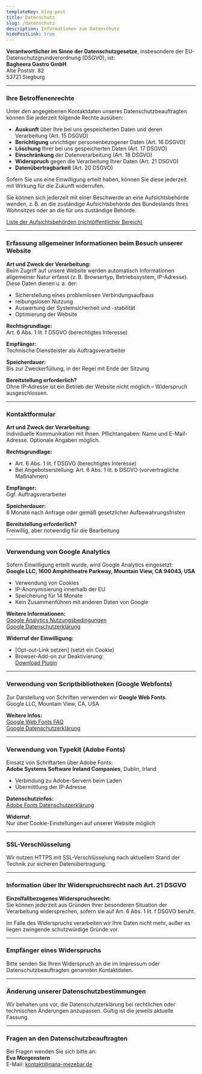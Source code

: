 ```yaml
---
templateKey: blog-post
title: Datenschutz
slug: /datenschutz
description: Informationen zum Datenschutz
hidePostLink: true
---
```


**Verantwortlicher im Sinne der Datenschutzgesetze**, insbesondere der EU-Datenschutzgrundverordnung (DSGVO), ist:  
**Bagheera Gastro GmbH**  
Alte Poststr. 82  
53721 Siegburg

---

### **Ihre Betroffenenrechte**

Unter den angegebenen Kontaktdaten unseres Datenschutzbeauftragten können Sie jederzeit folgende Rechte ausüben:

- **Auskunft** über Ihre bei uns gespeicherten Daten und deren Verarbeitung (Art. 15 DSGVO)  
- **Berichtigung** unrichtiger personenbezogener Daten (Art. 16 DSGVO)  
- **Löschung** Ihrer bei uns gespeicherten Daten (Art. 17 DSGVO)  
- **Einschränkung** der Datenverarbeitung (Art. 18 DSGVO)  
- **Widerspruch** gegen die Verarbeitung Ihrer Daten (Art. 21 DSGVO)  
- **Datenübertragbarkeit** (Art. 20 DSGVO)  

Sofern Sie uns eine Einwilligung erteilt haben, können Sie diese jederzeit mit Wirkung für die Zukunft widerrufen.

Sie können sich jederzeit mit einer Beschwerde an eine Aufsichtsbehörde wenden, z. B. an die zuständige Aufsichtsbehörde des Bundeslands Ihres Wohnsitzes oder an die für uns zuständige Behörde.

[Liste der Aufsichtsbehörden (nichtöffentlicher Bereich)](https://www.bfdi.bund.de/DE/Service/Anschriften/Laender/Laender-node.html)

---

### **Erfassung allgemeiner Informationen beim Besuch unserer Website**

**Art und Zweck der Verarbeitung:**  
Beim Zugriff auf unsere Website werden automatisch Informationen allgemeiner Natur erfasst (z. B. Browsertyp, Betriebssystem, IP-Adresse). Diese Daten dienen u. a. der:

- Sicherstellung eines problemlosen Verbindungsaufbaus  
- reibungslosen Nutzung  
- Auswertung der Systemsicherheit und -stabilität  
- Optimierung der Website  

**Rechtsgrundlage:**  
Art. 6 Abs. 1 lit. f DSGVO (berechtigtes Interesse)

**Empfänger:**  
Technische Dienstleister als Auftragsverarbeiter

**Speicherdauer:**  
Bis zur Zweckerfüllung, in der Regel mit Ende der Sitzung

**Bereitstellung erforderlich?**  
Ohne IP-Adresse ist ein Betrieb der Website nicht möglich – Widerspruch ausgeschlossen.

---

### **Kontaktformular**

**Art und Zweck der Verarbeitung:**  
Individuelle Kommunikation mit Ihnen. Pflichtangaben: Name und E-Mail-Adresse. Optionale Angaben möglich.

**Rechtsgrundlage:**  
- Art. 6 Abs. 1 lit. f DSGVO (berechtigtes Interesse)  
- Bei Angebotserstellung: Art. 6 Abs. 1 lit. b DSGVO (vorvertragliche Maßnahmen)

**Empfänger:**  
Ggf. Auftragsverarbeiter

**Speicherdauer:**  
6 Monate nach Anfrage oder gemäß gesetzlicher Aufbewahrungsfristen

**Bereitstellung erforderlich?**  
Freiwillig, aber notwendig für die Bearbeitung

---

### **Verwendung von Google Analytics**

Sofern Einwilligung erteilt wurde, wird Google Analytics eingesetzt:  
**Google LLC, 1600 Amphitheatre Parkway, Mountain View, CA 94043, USA**

- Verwendung von Cookies  
- IP-Anonymisierung innerhalb der EU  
- Speicherung für 14 Monate  
- Kein Zusammenführen mit anderen Daten von Google

**Weitere Informationen:**  
[Google Analytics Nutzungsbedingungen](https://www.google.com/analytics/terms/de.html)  
[Google Datenschutzerklärung](https://policies.google.com/?hl=de)

**Widerruf der Einwilligung:**  
- [Opt-out-Link setzen] (setzt ein Cookie)  
- Browser-Add-on zur Deaktivierung:  
  [Download Plugin](https://tools.google.com/dlpage/gaoptout?hl=de)

---

### **Verwendung von Scriptbibliotheken (Google Webfonts)**

Zur Darstellung von Schriften verwenden wir **Google Web Fonts**.  
Google LLC, Mountain View, CA, USA

**Weitere Infos:**  
[Google Web Fonts FAQ](https://developers.google.com/fonts/faq)  
[Google Datenschutzerklärung](https://www.google.com/policies/privacy/)

---

### **Verwendung von Typekit (Adobe Fonts)**

Einsatz von Schriftarten über Adobe Fonts:  
**Adobe Systems Software Ireland Companies**, Dublin, Irland

- Verbindung zu Adobe-Servern beim Laden  
- Übermittlung der IP-Adresse

**Datenschutzinfos:**  
[Adobe Fonts Datenschutzerklärung](https://www.adobe.com/de/privacy/policies/adobe-fonts.html)

**Widerruf:**  
Nur über Cookie-Einstellungen auf unserer Website möglich

---

### **SSL-Verschlüsselung**

Wir nutzen HTTPS mit SSL-Verschlüsselung nach aktuellem Stand der Technik zur sicheren Datenübertragung.

---

### **Information über Ihr Widerspruchsrecht nach Art. 21 DSGVO**

**Einzelfallbezogenes Widerspruchsrecht:**  
Sie können jederzeit aus Gründen Ihrer besonderen Situation der Verarbeitung widersprechen, sofern sie auf Art. 6 Abs. 1 lit. f DSGVO beruht.

Im Falle des Widerspruchs verarbeiten wir Ihre Daten nicht mehr, außer es liegen zwingende schutzwürdige Gründe vor.

---

### **Empfänger eines Widerspruchs**  
Bitte senden Sie Ihren Widerspruch an die im Impressum oder Datenschutzbeauftragten genannten Kontaktdaten.

---

### **Änderung unserer Datenschutzbestimmungen**

Wir behalten uns vor, die Datenschutzerklärung bei rechtlichen oder technischen Änderungen anzupassen. Gültig ist die jeweils aktuelle Fassung.

---

### **Fragen an den Datenschutzbeauftragten**  
Bei Fragen wenden Sie sich bitte an:  
**Eva Morgenstern**  
E-Mail: [kontakt@nana-mezebar.de](mailto:kontakt@nana-mezebar.de)
